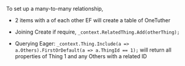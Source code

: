 To set up a many-to-many relationship, 
- 2 items with a <list> of each other
EF will create a table of OneTuther

- Joining
Create if require, `_context.RelatedThing.Add(otherThing);`

- Querying
Eager: `_context.Thing.Include(a => a.Others).FirstOrDefault(a => a.ThingId == 1);` will return all properties of Thing 1 and any Others with a related ID